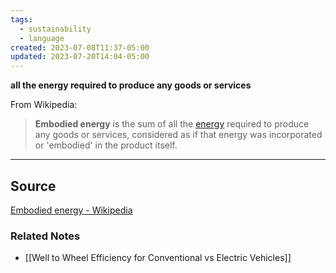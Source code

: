 ```yaml
---
tags:
  - sustainability
  - language
created: 2023-07-08T11:37-05:00
updated: 2023-07-20T14:04-05:00
---
```

**all the energy required to produce any goods or services**

From Wikipedia:

> **Embodied energy** is the sum of all the [energy](https://en.m.wikipedia.org/wiki/Energy_use) required to produce any goods or services, considered as if that energy was incorporated or 'embodied' in the product itself.
> 

---

## Source

[Embodied energy - Wikipedia](https://en.m.wikipedia.org/wiki/Embodied_energy)

### Related Notes
- [[Well to Wheel Efficiency for Conventional vs Electric Vehicles]]